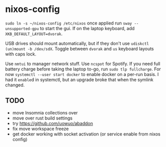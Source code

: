 # nixos-config

`sudo ln -s ~/nixos-config /etc/nixos`
once applied run `sway --unsupported-gpu` to start the gui. If on the laptop keyboard, add `XKB_DEFAULT_LAYOUT=dvorak`.

USB drives should mount automatically, but if they don't use `udiskctl (un)mount -b /dev/sdX`.
Toggle between `dvorak` and `us` keyboard layouts with caps lock.

Use `nmtui` to manager network stuff.
Use `ncspot` for Spotify.
If you need full battery charge before taking the laptop to-go, run `sudo tlp fullcharge`.
For now `systemctl --user start docker` to enable docker on a per-run basis. I had it `enable`d in systemctl, but an upgrade broke that when the symlink changed.

## TODO

- move Insomnia collections over
- move over rust build settings
- try https://github.com/uowuo/abaddon
- fix move workspace freeze
- get docker working with socket activation (or service enable from nixos config)
